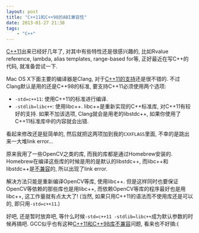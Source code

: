 ```yaml
---
layout: post
title: "C++11和C++98的ABI兼容性"
date: 2013-01-27 21:38
tags:
    - "C++"
---
```


[C++11][]出来已经好几年了, 对其中有些特性还是很感兴趣的, 比如Rvalue reference, lambda, alias templates, range-based for等, 正好最近在写C++的代码, 就准备尝试一下.

Mac OS X下面主要的编译器是Clang, 对于[C++11的支持][Clang-c++11]还是很不错的. 不过Clang默认是用的还是C++98的标准, 要支持C++11必须使用两个选项:

- `-std=c++11`: 使用C++11的标准进行编译.
- `-stdlib=libc++`: 使用libc++. libc++是重新实现的C++标准库, 对C++11有较好的支持. 如果不加该选项, Clang就会是用老的libstdc++, 如果你使用了C++11标准库中的内容就会出错.

<!-- more -->

看起来修改还是挺简单的, 然后就把这两项加到我的`CXXFLAGS`里面, 不幸的是跳出来一大堆link error...

原来我用了一些OpenCV之类的库, 而我的库都是通过Homebrew安装的. Homebrew在编译这些库的时候是用的是默认的libstdc++, 而libc++和libstdc++是[不兼容][compatibility]的, 所以出现了link error.

解决方法只能是重新编译OpenCV等库, 使用libc++. 但是这样同时也要保证OpenCV等依赖的那些库也是用libc++, 而依赖OpenCV等库的程序最好也是用libc++, 这工作量就有点太大了! (当然, 如果只用C++11的语法而不使用库还是可以的, 即只用`-std=c++11`.)

好吧, 还是暂时放弃吧, 等什么时候`-std=c++11 -stdlib=libc++`成为默认参数的时候再搞吧. GCC似乎也有这种[C++11和C++98库不兼容][gcc-compatibility]问题, 看来也不好搞:(


[C++11]: http://en.wikipedia.org/wiki/C%2B%2B11
[Clang-c++11]: http://clang.llvm.org/cxx_status.html
[compatibility]: https://github.com/mxcl/homebrew/issues/10938
[gcc-compatibility]: http://www.mentby.com/Group/gcc-discuss/c98c11-abi-compatibility-for-gcc-47.html
